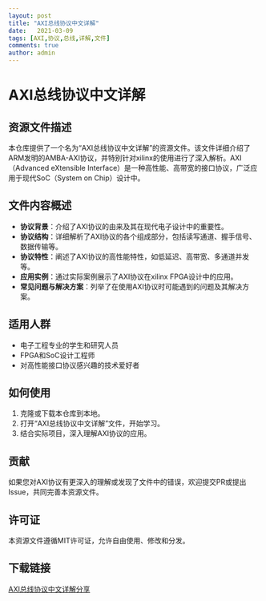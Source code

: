 ```yaml
---
layout: post
title: "AXI总线协议中文详解"
date:   2021-03-09
tags: [AXI,协议,总线,详解,文件]
comments: true
author: admin
---
```

# AXI总线协议中文详解

## 资源文件描述

本仓库提供了一个名为“AXI总线协议中文详解”的资源文件。该文件详细介绍了ARM发明的AMBA-AXI协议，并特别针对xilinx的使用进行了深入解析。AXI（Advanced eXtensible Interface）是一种高性能、高带宽的接口协议，广泛应用于现代SoC（System on Chip）设计中。

## 文件内容概述

- **协议背景**：介绍了AXI协议的由来及其在现代电子设计中的重要性。
- **协议结构**：详细解析了AXI协议的各个组成部分，包括读写通道、握手信号、数据传输等。
- **协议特性**：阐述了AXI协议的高性能特性，如低延迟、高带宽、多通道并发等。
- **应用实例**：通过实际案例展示了AXI协议在xilinx FPGA设计中的应用。
- **常见问题与解决方案**：列举了在使用AXI协议时可能遇到的问题及其解决方案。

## 适用人群

- 电子工程专业的学生和研究人员
- FPGA和SoC设计工程师
- 对高性能接口协议感兴趣的技术爱好者

## 如何使用

1. 克隆或下载本仓库到本地。
2. 打开“AXI总线协议中文详解”文件，开始学习。
3. 结合实际项目，深入理解AXI协议的应用。

## 贡献

如果您对AXI协议有更深入的理解或发现了文件中的错误，欢迎提交PR或提出Issue，共同完善本资源文件。

## 许可证

本资源文件遵循MIT许可证，允许自由使用、修改和分发。

## 下载链接

[AXI总线协议中文详解分享](https://pan.quark.cn/s/a3dfbc8b6add)